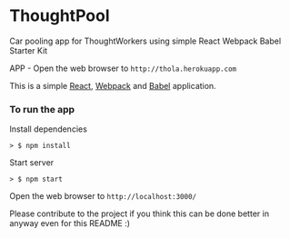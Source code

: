 # ThoughtPool
Car pooling app for ThoughtWorkers using simple React Webpack Babel Starter Kit 

APP - Open the web browser to `http://thola.herokuapp.com`

This is a simple [React](https://facebook.github.io/react/), [Webpack](http://webpack.github.io/) and [Babel](https://babeljs.io/) application.

### To run the app

Install dependencies
```
> $ npm install
```
Start server
```
> $ npm start
```

Open the web browser to `http://localhost:3000/`

Please contribute to the project if you think this can be done better in anyway even for this README :)

